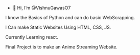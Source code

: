 - 👋 Hi, I’m @VishnuGawasO7

I know the Basics of Python and can do basic WebScrapping.

I Can make Static Websites Using HTML, CSS, JS.

Currently Learning react.

Final Project is to make an Anime Streaming Website.
